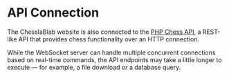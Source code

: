 # API Connection

The ChesslaBlab website is also connected to the [PHP Chess API](https://github.com/chesslablab/chess-api), a REST-like API that provides chess functionality over an HTTP connection.

While the WebSocket server can handle multiple concurrent connections based on real-time commands, the API endpoints may take a little longer to execute — for example, a file download or a database query.
